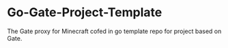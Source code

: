 # Go-Gate-Project-Template
The Gate proxy for Minecraft cofed in go template repo for project based on Gate.
